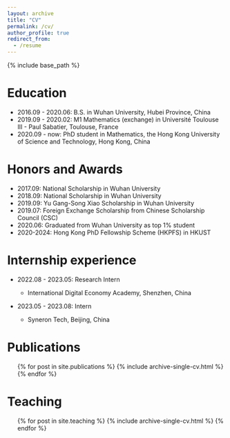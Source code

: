 ```yaml
---
layout: archive
title: "CV"
permalink: /cv/
author_profile: true
redirect_from:
  - /resume
---
```


{% include base_path %}

Education
======
* 2016.09 - 2020.06: B.S. in Wuhan University, Hubei Province, China
* 2019.09 - 2020.02: M1 Mathematics (exchange) in Université Toulouse III - Paul Sabatier, Toulouse, France
* 2020.09 - now: PhD student in Mathematics, the Hong Kong University of Science and Technology, Hong Kong, China

Honors and Awards
======
* 2017.09: National Scholarship in Wuhan University
* 2018.09: National Scholarship in Wuhan University
* 2019.09: Yu Gang-Song Xiao Scholarship in Wuhan University
* 2019.07: Foreign Exchange Scholarship from Chinese Scholarship Council (CSC)
* 2020.06: Graduated from Wuhan University as top 1% student
* 2020-2024: Hong Kong PhD Fellowship Scheme (HKPFS) in HKUST

Internship experience
======
* 2022.08 - 2023.05: Research Intern
  * International Digital Economy Academy, Shenzhen, China

* 2023.05 - 2023.08: Intern
  * Syneron Tech, Beijing, China

Publications
======
  <ul>{% for post in site.publications %}
    {% include archive-single-cv.html %}
  {% endfor %}</ul>

  
Teaching
======
  <ul>{% for post in site.teaching %}
    {% include archive-single-cv.html %}
  {% endfor %}</ul>
  

